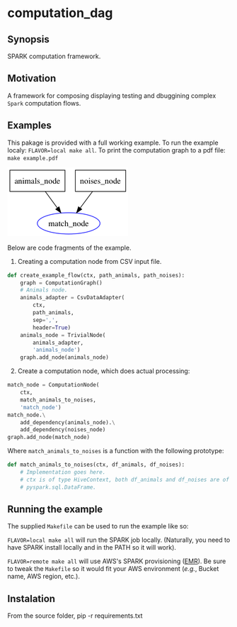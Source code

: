 # computation_dag

## Synopsis
SPARK computation framework.

## Motivation
A framework for composing displaying testing and dbuggining complex `Spark`
computation flows.

## Examples
This pakage is provided with a full working example.
To run the example localy: `FLAVOR=local make all`.
To print the computation graph to a pdf file: `make example.pdf`

![Example.pdf](example.png?raw=true "Automatically produced Image of the computation graph automatically prduced")

Below are code fragments of the example.
1. Creating a computation node from CSV input file.
```python
def create_example_flow(ctx, path_animals, path_noises):
    graph = ComputationGraph()
    # Animals node.
    animals_adapter = CsvDataAdapter(
        ctx,
        path_animals,
        sep=',',
        header=True)
    animals_node = TrivialNode(
        animals_adapter,
        'animals_node')
    graph.add_node(animals_node)
```
2. Create a computation node, which does actual processing:
```python
match_node = ComputationNode(
    ctx,
    match_animals_to_noises,
    'match_node')
match_node.\
    add_dependency(animals_node).\
    add_dependency(noises_node)
graph.add_node(match_node)
```
Where `match_animals_to_noises` is a function with the following prototype:
```python
def match_animals_to_noises(ctx, df_animals, df_noises):
    # Implementation goes here.
    # ctx is of type HiveContext, both df_animals and df_noises are of type
    # pyspark.sql.DataFrame.
```

## Running the example
The supplied `Makefile` can be used to run the example like so:

`FLAVOR=local make all` will run the SPARK job locally.
(Naturally, you need to have SPARK install locally and in the PATH so it will work).

`FLAVOR=remote make all` will use AWS's SPARK provisioning ([EMR](https://aws.amazon.com/emr/)).
Be sure to tweak the `Makefile` so it would fit your AWS environment
(*e.g.*, Bucket name, AWS region, etc.).

## Instalation
From the source folder,
pip -r requirements.txt
